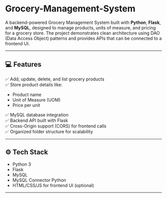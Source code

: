 # Grocery-Management-System

A backend-powered Grocery Management System built with **Python**, **Flask**, and **MySQL**, designed to manage products, units of measure, and pricing for a grocery store. The project demonstrates clean architecture using DAO (Data Access Object) patterns and provides APIs that can be connected to a frontend UI.

---

## 💻 Features

✅ Add, update, delete, and list grocery products  
✅ Store product details like:
- Product name
- Unit of Measure (UOM)
- Price per unit

✅ MySQL database integration  
✅ Backend API built with Flask  
✅ Cross-Origin support (CORS) for frontend calls  
✅ Organized folder structure for scalability

---

## ⚙️ Tech Stack

- Python 3
- Flask
- MySQL
- MySQL Connector Python
- HTML/CSS/JS for frontend UI (optional)

---



